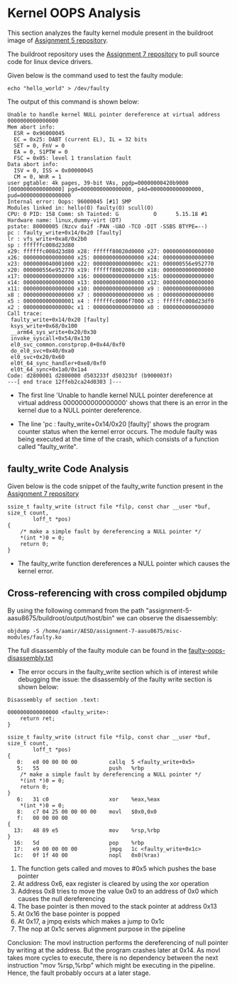 # Kernel OOPS Analysis

This section analyzes the faulty kernel module present in the buildroot image of 
[Assignment 5 repository](https://github.com/cu-ecen-aeld/assignment-5-aasu8675). 

The buildroot repository uses the [Assignment 7 repository](https://github.com/cu-ecen-aeld/assignment-7-aasu8675) to pull source code for linux device drivers.

Given below is the command used to test the faulty module:

``` echo "hello_world" > /dev/faulty ```

The output of this command is shown below:

```
Unable to handle kernel NULL pointer dereference at virtual address 0000000000000000
Mem abort info:
  ESR = 0x96000045
  EC = 0x25: DABT (current EL), IL = 32 bits
  SET = 0, FnV = 0
  EA = 0, S1PTW = 0
  FSC = 0x05: level 1 translation fault
Data abort info:
  ISV = 0, ISS = 0x00000045
  CM = 0, WnR = 1
user pgtable: 4k pages, 39-bit VAs, pgdp=00000000420b9000
[0000000000000000] pgd=0000000000000000, p4d=0000000000000000, pud=0000000000000000
Internal error: Oops: 96000045 [#1] SMP
Modules linked in: hello(O) faulty(O) scull(O)
CPU: 0 PID: 158 Comm: sh Tainted: G           O      5.15.18 #1
Hardware name: linux,dummy-virt (DT)
pstate: 80000005 (Nzcv daif -PAN -UAO -TCO -DIT -SSBS BTYPE=--)
pc : faulty_write+0x14/0x20 [faulty]
lr : vfs_write+0xa8/0x2b0
sp : ffffffc008d23d80
x29: ffffffc008d23d80 x28: ffffff80020d0000 x27: 0000000000000000
x26: 0000000000000000 x25: 0000000000000000 x24: 0000000000000000
x23: 0000000040001000 x22: 000000000000000c x21: 000000556e952770
x20: 000000556e952770 x19: ffffff8002086c00 x18: 0000000000000000
x17: 0000000000000000 x16: 0000000000000000 x15: 0000000000000000
x14: 0000000000000000 x13: 0000000000000000 x12: 0000000000000000
x11: 0000000000000000 x10: 0000000000000000 x9 : 0000000000000000
x8 : 0000000000000000 x7 : 0000000000000000 x6 : 0000000000000000
x5 : 0000000000000001 x4 : ffffffc0006f7000 x3 : ffffffc008d23df0
x2 : 000000000000000c x1 : 0000000000000000 x0 : 0000000000000000
Call trace:
 faulty_write+0x14/0x20 [faulty]
 ksys_write+0x68/0x100
 __arm64_sys_write+0x20/0x30
 invoke_syscall+0x54/0x130
 el0_svc_common.constprop.0+0x44/0xf0
 do_el0_svc+0x40/0xa0
 el0_svc+0x20/0x60
 el0t_64_sync_handler+0xe8/0xf0
 el0t_64_sync+0x1a0/0x1a4
Code: d2800001 d2800000 d503233f d50323bf (b900003f) 
---[ end trace 12ffeb2ca24d0303 ]---
```

* The first line 'Unable to handle kernel NULL pointer dereference at virtual address 0000000000000000' shows that there is an error in the kernel due to a NULL pointer dereference.

* The line 'pc : faulty_write+0x14/0x20 [faulty]' shows the program counter status when the kernel error occurs. The module faulty was being executed at the time of the crash, which consists of a function called "faulty_write". 

## faulty_write Code Analysis

Given below is the code snippet of the faulty_write function present in the [Assignment 7 repository](https://github.com/cu-ecen-aeld/assignment-7-aasu8675/blob/master/misc-modules/faulty.c)

```
ssize_t faulty_write (struct file *filp, const char __user *buf, size_t count,
		loff_t *pos)
{
	/* make a simple fault by dereferencing a NULL pointer */
	*(int *)0 = 0;
	return 0;
}
```

* The faulty_write function dereferences a NULL pointer which causes the kernel error.

## Cross-referencing with cross compiled objdump

By using the following command from the path "assignment-5-aasu8675/buildroot/output/host/bin" we can observe the disaessembly:

```
objdump -S /home/aamir/AESD/assignment-7-aasu8675/misc-modules/faulty.ko
```

The full disassembly of the faulty module can be found in the [faulty-oops-disassembly.txt](./faulty-oops-disassembly.txt)



* The error occurs in the faulty_write section which is of interest while debugging the issue: the disassembly of the faulty write section is shown below:

```
Disassembly of section .text:

0000000000000000 <faulty_write>:
	return ret;
}

ssize_t faulty_write (struct file *filp, const char __user *buf, size_t count,
		loff_t *pos)
{
   0:	e8 00 00 00 00       	callq  5 <faulty_write+0x5>
   5:	55                   	push   %rbp
	/* make a simple fault by dereferencing a NULL pointer */
	*(int *)0 = 0;
	return 0;
}
   6:	31 c0                	xor    %eax,%eax
	*(int *)0 = 0;
   8:	c7 04 25 00 00 00 00 	movl   $0x0,0x0
   f:	00 00 00 00 
{
  13:	48 89 e5             	mov    %rsp,%rbp
}
  16:	5d                   	pop    %rbp
  17:	e9 00 00 00 00       	jmpq   1c <faulty_write+0x1c>
  1c:	0f 1f 40 00          	nopl   0x0(%rax)
```

1. The function gets called and moves to #0x5 which pushes the base pointer
2. At address 0x6, eax register is cleared by using the xor operation
3. Address 0x8 tries to move the value 0x0 to an address of 0x0 which causes the null dereferencing
4. The base pointer is then moved to the stack pointer at address 0x13
5. At 0x16 the base pointer is popped
6. At 0x17, a jmpq exists which makes a jump to 0x1c
7. The nop at 0x1c serves alignment purpose in the pipeline 

Conclusion: The movl instruction performs the dereferencing of null pointer by writing at the address. But the program crashes later at 0x14. As movl takes more cycles to execute, there is no dependency between the next instruction "mov %rsp,%rbp" which might be executing in the pipeline. Hence, the fault probably occurs at a later stage.

